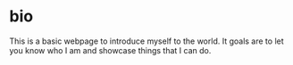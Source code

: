 # bio
This is a basic webpage to introduce myself to the world.  It goals are to let you know who I am and showcase things that I can do.